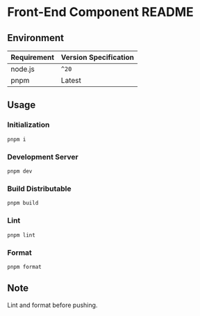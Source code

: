 # Front-End Component README

## Environment

| Requirement | Version Specification |
|-------------|-----------------------|
| node.js     | `^20`                 |
| pnpm        | Latest                |

## Usage

### Initialization

```shell
pnpm i
```

### Development Server

```shell
pnpm dev
```

### Build Distributable

```shell
pnpm build
```

### Lint

```shell
pnpm lint
```


### Format

```shell
pnpm format
```

## Note
Lint and format before pushing.
